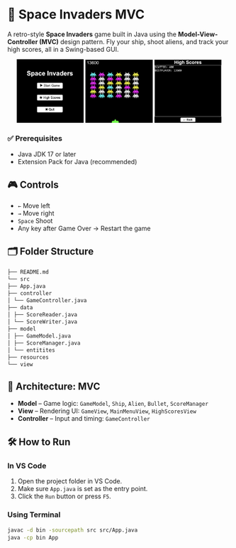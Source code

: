 # 👾 Space Invaders MVC

A retro-style **Space Invaders** game built in Java using the **Model-View-Controller (MVC)** design pattern. Fly your ship, shoot aliens, and track your high scores, all in a Swing-based GUI.

<div align="center">

  <img src="src/resources/githubimages/MainMenuPage.png" width="30%" alt="Main Menu"/>
  <img src="src/resources/githubimages/Gameplay.png" width="30%" alt="Gameplay"/>
  <img src="src/resources/githubimages/HighscorePage.png" width="30%" alt="High Scores"/>

</div>

### ✅ Prerequisites

- Java JDK 17 or later
- Extension Pack for Java (recommended)

## 🎮 Controls

- `←` Move left
- `→` Move right
- `Space` Shoot
- Any key after Game Over → Restart the game

## 🗂 Folder Structure

```
├── README.md
└── src
├── App.java
├── controller
│ └── GameController.java
├── data
│ ├── ScoreReader.java
│ └── ScoreWriter.java
├── model
│ ├── GameModel.java
│ ├── ScoreManager.java
│ └── entitites
├── resources
└── view
```

## 🧠 Architecture: MVC

- **Model** – Game logic: `GameModel`, `Ship`, `Alien`, `Bullet`, `ScoreManager`
- **View** – Rendering UI: `GameView`, `MainMenuView`, `HighScoresView`
- **Controller** – Input and timing: `GameController`

## 🛠️ How to Run

### In VS Code

1. Open the project folder in VS Code.
2. Make sure `App.java` is set as the entry point.
3. Click the `Run` button or press `F5`.

### Using Terminal

```bash
javac -d bin -sourcepath src src/App.java
java -cp bin App
```
